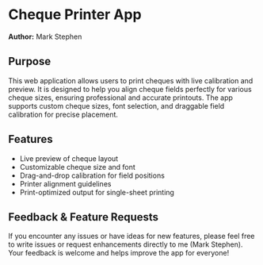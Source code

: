 # Cheque Printer App

**Author:** Mark Stephen

## Purpose
This web application allows users to print cheques with live calibration and preview. It is designed to help you align cheque fields perfectly for various cheque sizes, ensuring professional and accurate printouts. The app supports custom cheque sizes, font selection, and draggable field calibration for precise placement.

## Features
- Live preview of cheque layout
- Customizable cheque size and font
- Drag-and-drop calibration for field positions
- Printer alignment guidelines
- Print-optimized output for single-sheet printing

## Feedback & Feature Requests
If you encounter any issues or have ideas for new features, please feel free to write issues or request enhancements directly to me (Mark Stephen). Your feedback is welcome and helps improve the app for everyone!
